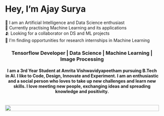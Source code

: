 <h1> Hey, I’m Ajay Surya </h1>

<div align = "left">
  👀 I am an Artificial Intelligence and Data Science enthusiast<br>
  🤖 Currently practising Machine Learning and its applications<br>
  🫂 Looking for a collaborator on DS and ML projects<br> 
  📖 I'm finding opportunities for research internships in Machine Learning<br>

<h3 align="center">Tensorflow Developer | Data Science | Machine Learning | Image Processing</h3>

<h4 align="center">I am a 3rd Year Student at Amrita Vishwavidyapeetham  pursuing B.Tech in AI. I like to Code, Design, Innovate and Experiment. I am an enthusiastic and a social person who loves to take up new challenges and learn new skills. I love meeting new people, exchanging ideas and spreading knowledge and positivity.</h4>
<br>
<img src="https://i.imgur.com/dBaSKWF.gif" height="20" width="100%">



